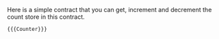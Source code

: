 Here is a simple contract that you can get, increment and decrement the count store in this contract.

```solidity
{{{Counter}}}
```
